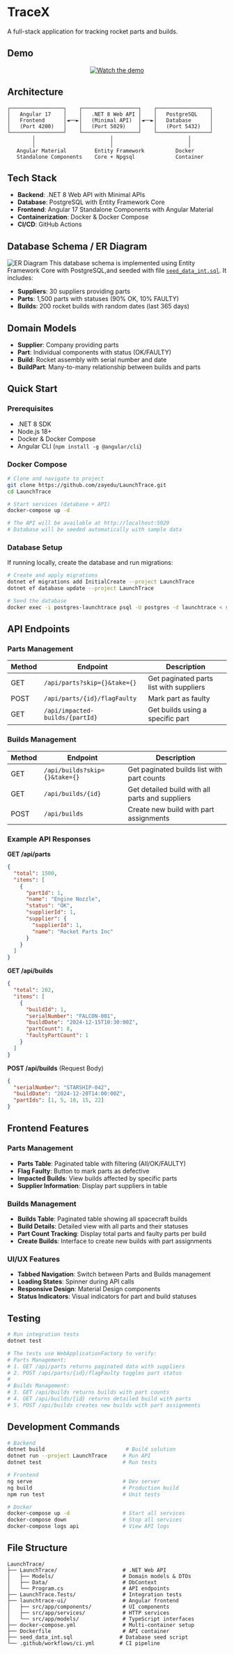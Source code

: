 # TraceX

A full-stack application for tracking rocket parts and builds.

## Demo

<p align="center">
  <a href="https://youtu.be/VRUBsR8lc-8">
    <img src="https://img.youtube.com/vi/VRUBsR8lc-8/0.jpg" alt="Watch the demo" />
  </a>
</p>

## Architecture

```
┌─────────────────┐    ┌──────────────────┐    ┌─────────────────┐
│   Angular 17    │    │   .NET 8 Web API │    │   PostgreSQL    │
│   Frontend      │◄──►│   (Minimal API)  │◄──►│   Database      │
│   (Port 4200)   │    │   (Port 5029)    │    │   (Port 5432)   │
└─────────────────┘    └──────────────────┘    └─────────────────┘
        │                        │                        │
        │                        │                        │
   Angular Material         Entity Framework          Docker
   Standalone Components    Core + Npgsql             Container
```

## Tech Stack

- **Backend**: .NET 8 Web API with Minimal APIs
- **Database**: PostgreSQL with Entity Framework Core
- **Frontend**: Angular 17 Standalone Components with Angular Material
- **Containerization**: Docker & Docker Compose
- **CI/CD**: GitHub Actions

## Database Schema / ER Diagram

![ER Diagram](assets/SchemaERDiagram.png)
This database schema is implemented using Entity Framework Core with PostgreSQL,and seeded with file [`seed_data_int.sql`](seed_data_int.sql). It includes:

- **Suppliers**: 30 suppliers providing parts
- **Parts**: 1,500 parts with statuses (90% OK, 10% FAULTY)
- **Builds**: 200 rocket builds with random dates (last 365 days)

## Domain Models

- **Supplier**: Company providing parts
- **Part**: Individual components with status (OK/FAULTY)
- **Build**: Rocket assembly with serial number and date
- **BuildPart**: Many-to-many relationship between builds and parts

## Quick Start

### Prerequisites

- .NET 8 SDK
- Node.js 18+
- Docker & Docker Compose
- Angular CLI (`npm install -g @angular/cli`)

### Docker Compose

```bash
# Clone and navigate to project
git clone https://github.com/zayedu/LaunchTrace.git
cd LaunchTrace

# Start services (database + API)
docker-compose up -d

# The API will be available at http://localhost:5029
# Database will be seeded automatically with sample data
```

### Database Setup

If running locally, create the database and run migrations:

```bash
# Create and apply migrations
dotnet ef migrations add InitialCreate --project LaunchTrace
dotnet ef database update --project LaunchTrace

# Seed the database
docker exec -i postgres-launchtrace psql -U postgres -d launchtrace < seed_data_int.sql
```

## API Endpoints

### Parts Management

| Method | Endpoint                        | Description                             |
| ------ | ------------------------------- | --------------------------------------- |
| GET    | `/api/parts?skip={}&take={}`    | Get paginated parts list with suppliers |
| POST   | `/api/parts/{id}/flagFaulty`    | Mark part as faulty                     |
| GET    | `/api/impacted-builds/{partId}` | Get builds using a specific part        |

### Builds Management

| Method | Endpoint                      | Description                                     |
| ------ | ----------------------------- | ----------------------------------------------- |
| GET    | `/api/builds?skip={}&take={}` | Get paginated builds list with part counts      |
| GET    | `/api/builds/{id}`            | Get detailed build with all parts and suppliers |
| POST   | `/api/builds`                 | Create new build with part assignments          |

### Example API Responses

**GET /api/parts**

```json
{
  "total": 1500,
  "items": [
    {
      "partId": 1,
      "name": "Engine Nozzle",
      "status": "OK",
      "supplierId": 1,
      "supplier": {
        "supplierId": 1,
        "name": "Rocket Parts Inc"
      }
    }
  ]
}
```

**GET /api/builds**

```json
{
  "total": 202,
  "items": [
    {
      "buildId": 1,
      "serialNumber": "FALCON-001",
      "buildDate": "2024-12-15T10:30:00Z",
      "partCount": 8,
      "faultyPartCount": 1
    }
  ]
}
```

**POST /api/builds** (Request Body)

```json
{
  "serialNumber": "STARSHIP-042",
  "buildDate": "2024-12-20T14:00:00Z",
  "partIds": [1, 5, 10, 15, 22]
}
```

## Frontend Features

### Parts Management

- **Parts Table**: Paginated table with filtering (All/OK/FAULTY)
- **Flag Faulty**: Button to mark parts as defective
- **Impacted Builds**: View builds affected by specific parts
- **Supplier Information**: Display part suppliers in table

### Builds Management

- **Builds Table**: Paginated table showing all spacecraft builds
- **Build Details**: Detailed view with all parts and their statuses
- **Part Count Tracking**: Display total parts and faulty parts per build
- **Create Builds**: Interface to create new builds with part assignments

### UI/UX Features

- **Tabbed Navigation**: Switch between Parts and Builds management
- **Loading States**: Spinner during API calls
- **Responsive Design**: Material Design components
- **Status Indicators**: Visual indicators for part and build statuses

## Testing

```bash
# Run integration tests
dotnet test

# The tests use WebApplicationFactory to verify:
# Parts Management:
# 1. GET /api/parts returns paginated data with suppliers
# 2. POST /api/parts/{id}/flagFaulty toggles part status
#
# Builds Management:
# 3. GET /api/builds returns builds with part counts
# 4. GET /api/builds/{id} returns detailed build with parts
# 5. POST /api/builds creates new builds with part assignments
```

## Development Commands

```bash
# Backend
dotnet build                          # Build solution
dotnet run --project LaunchTrace     # Run API
dotnet test                          # Run tests

# Frontend
ng serve                             # Dev server
ng build                             # Production build
npm run test                         # Unit tests

# Docker
docker-compose up -d                 # Start all services
docker-compose down                  # Stop all services
docker-compose logs api              # View API logs
```

## File Structure

```
LaunchTrace/
├── LaunchTrace/                     # .NET Web API
│   ├── Models/                      # Domain models & DTOs
│   ├── Data/                        # DbContext
│   └── Program.cs                   # API endpoints
├── LaunchTrace.Tests/               # Integration tests
├── launchtrace-ui/                  # Angular frontend
│   ├── src/app/components/          # UI components
│   ├── src/app/services/            # HTTP services
│   └── src/app/models/              # TypeScript interfaces
├── docker-compose.yml               # Multi-container setup
├── Dockerfile                       # API container
├── seed_data_int.sql               # Database seed script
└── .github/workflows/ci.yml        # CI pipeline
```
